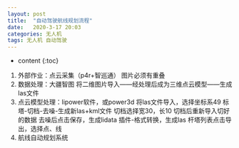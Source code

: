 ```yaml
---
layout: post
title:  "自动驾驶航线规划流程"
date:   2020-3-17 20:03
categories: 无人机
tags: 无人机 自动驾驶
---
```


* content
{:toc}
1. 外部作业：点云采集（p4r+智巡通）
                       图片必须有重叠
2. 数据处理：大疆智图
   将二维图片导入——经处理后成为三维点云模型——生成las文件
3.  点云模型处理：lipower软件，或power3d
    将las文件导入，选择坐标系49
    标塔-切档-去噪-生成新las+kml文件
    切档选择宽30，长10
    切档后重新导入切好的数据
    去噪后点击保存，生成lidata
    插件-格式转换，生成las
    杆塔列表点击导出，选择点、线
4. 航线自动规划系统

